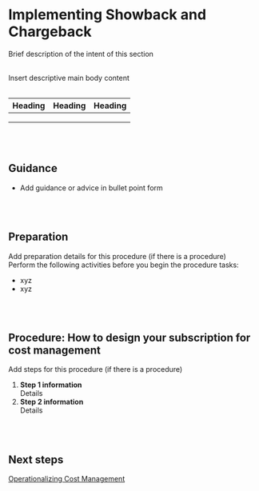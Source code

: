 # Implementing Showback and Chargeback
Brief description of the intent of this section
<br />
<br />

Insert descriptive main body content
<Table if needed>
  
|  Heading |  Heading  | Heading |
| ---- | --- | --- |
|   |   |   |
|   |   |   |
|   |   |   |


<br />
<br />

## Guidance
- Add guidance or advice in bullet point form
<br />
<br />

## Preparation
Add preparation details for this procedure (if there is a procedure)   
Perform the following activities before you begin the procedure tasks:  
- xyz
- xyz
<br />
<br />

## Procedure: How to design your subscription for cost management
Add steps for this procedure (if there is a procedure)  
1.  **Step 1 information**  
  Details  
2.   **Step 2 information**  
  Details
<br />
<br />


## Next steps
[Operationalizing Cost Management](3.0-Operationalizing-Cost-Management.md)
